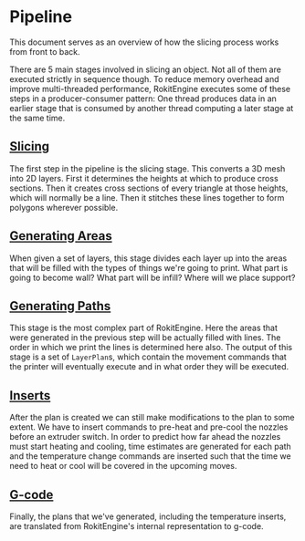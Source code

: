 Pipeline
====
This document serves as an overview of how the slicing process works from front to back.

There are 5 main stages involved in slicing an object. Not all of them are executed strictly in sequence though. To reduce memory overhead and improve multi-threaded performance, RokitEngine executes some of these steps in a producer-consumer pattern: One thread produces data in an earlier stage that is consumed by another thread computing a later stage at the same time.

[Slicing](slicing.md)
----
The first step in the pipeline is the slicing stage. This converts a 3D mesh into 2D layers. First it determines the heights at which to produce cross sections. Then it creates cross sections of every triangle at those heights, which will normally be a line. Then it stitches these lines together to form polygons wherever possible.

[Generating Areas](generating_areas.md)
----
When given a set of layers, this stage divides each layer up into the areas that will be filled with the types of things we're going to print. What part is going to become wall? What part will be infill? Where will we place support?

[Generating Paths](generating_paths.md)
----
This stage is the most complex part of RokitEngine. Here the areas that were generated in the previous step will be actually filled with lines. The order in which we print the lines is determined here also. The output of this stage is a set of `LayerPlan`s, which contain the movement commands that the printer will eventually execute and in what order they will be executed.

[Inserts](inserts.md)
----
After the plan is created we can still make modifications to the plan to some extent. We have to insert commands to pre-heat and pre-cool the nozzles before an extruder switch. In order to predict how far ahead the nozzles must start heating and cooling, time estimates are generated for each path and the temperature change commands are inserted such that the time we need to heat or cool will be covered in the upcoming moves.

[G-code](gcode_export.md)
----
Finally, the plans that we've generated, including the temperature inserts, are translated from RokitEngine's internal representation to g-code.
